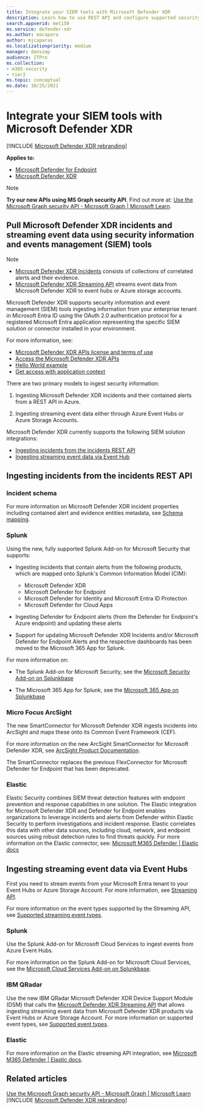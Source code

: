 ```yaml
---
title: Integrate your SIEM tools with Microsoft Defender XDR
description: Learn how to use REST API and configure supported security information and events management tools to receive and pull detections.
search.appverid: met150
ms.service: defender-xdr
ms.author: macapara
author: mjcaparas
ms.localizationpriority: medium
manager: dansimp
audience: ITPro
ms.collection:
- m365-security
- tier2
ms.topic: conceptual
ms.date: 10/25/2021
---
```


# Integrate your SIEM tools with Microsoft Defender XDR

[!INCLUDE [Microsoft Defender XDR rebranding](../includes/microsoft-defender.md)]

**Applies to:**
- [Microsoft Defender for Endpoint](https://go.microsoft.com/fwlink/p/?linkid=2154037)
- [Microsoft Defender XDR](https://go.microsoft.com/fwlink/?linkid=2118804)

> [!NOTE]
> **Try our new APIs using MS Graph security API**. Find out more at: [Use the Microsoft Graph security API - Microsoft Graph | Microsoft Learn](/graph/api/resources/security-api-overview).

<a name='pull-microsoft-365-defender-incidents-and-streaming-event-data-using-security-information-and-events-management-siem-tools'></a>

## Pull Microsoft Defender XDR incidents and streaming event data using security information and events management (SIEM) tools

> [!NOTE]
>
> - [Microsoft Defender XDR Incidents](incident-queue.md) consists of collections of correlated alerts and their evidence.
> - [Microsoft Defender XDR Streaming API](streaming-api.md) streams event data from Microsoft Defender XDR to event hubs or Azure storage accounts.

Microsoft Defender XDR supports security information and event management (SIEM) tools ingesting information from your enterprise tenant in Microsoft Entra ID using the OAuth 2.0 authentication protocol for a registered Microsoft Entra application representing the specific SIEM solution or connector installed in your environment.

For more information, see:

- [Microsoft Defender XDR APIs license and terms of use](api-terms.md)
- [Access the Microsoft Defender XDR APIs](api-access.md)
- [Hello World example](api-hello-world.md)
- [Get access with application context](api-create-app-web.md)

There are two primary models to ingest security information:

1. Ingesting Microsoft Defender XDR incidents and their contained alerts from a REST API in Azure.

2. Ingesting streaming event data either through Azure Event Hubs or Azure Storage Accounts.

Microsoft Defender XDR currently supports the following SIEM solution integrations:

- [Ingesting incidents from the incidents REST API](#ingesting-incidents-from-the-incidents-rest-api)
- [Ingesting streaming event data via Event Hub](#ingesting-streaming-event-data-via-event-hubs)

## Ingesting incidents from the incidents REST API

### Incident schema

For more information on Microsoft Defender XDR incident properties including contained alert and evidence entities metadata, see [Schema mapping](/defender/api-list-incidents#schema-mapping).

### Splunk

Using the new, fully supported Splunk Add-on for Microsoft Security that supports:

- Ingesting incidents that contain alerts from the following products, which are mapped onto Splunk's Common Information Model (CIM):

  - Microsoft Defender XDR
  - Microsoft Defender for Endpoint
  - Microsoft Defender for Identity and Microsoft Entra ID Protection
  - Microsoft Defender for Cloud Apps

- Ingesting Defender for Endpoint alerts (from the Defender for Endpoint's Azure endpoint) and updating these alerts

- Support for updating Microsoft Defender XDR Incidents and/or Microsoft Defender for Endpoint Alerts and the respective dashboards has been moved to the Microsoft 365 App for Splunk.

For more information on:

- The Splunk Add-on for Microsoft Security, see the [Microsoft Security Add-on on Splunkbase](https://splunkbase.splunk.com/app/6207/#/overview)

- The Microsoft 365 App for Splunk, see the [Microsoft 365 App on Splunkbase](https://splunkbase.splunk.com/app/3786/)

### Micro Focus ArcSight

The new SmartConnector for Microsoft Defender XDR ingests incidents into ArcSight and maps these onto its Common Event
Framework (CEF).

For more information on the new ArcSight SmartConnector for Microsoft Defender XDR, see [ArcSight Product Documentation](https://community.microfocus.com/cyberres/productdocs/w/connector-documentation/39246/smartconnector-for-microsoft-365-defender).

The SmartConnector replaces the previous FlexConnector for Microsoft Defender for Endpoint that has been deprecated.

### Elastic

Elastic Security combines SIEM threat detection features with endpoint prevention and response capabilities in one solution.
The Elastic integration for Microsoft Defender XDR and Defender for Endpoint enables organizations to leverage incidents and alerts from Defender within Elastic Security to perform investigations and incident response. Elastic correlates this data with other data sources, including cloud, network, and endpoint sources using robust detection rules to find threats quickly.
For more information on the Elastic connector, see: [Microsoft M365 Defender | Elastic docs](https://docs.elastic.co/integrations/m365_defender)

## Ingesting streaming event data via Event Hubs

First you need to stream events from your Microsoft Entra tenant to your Event Hubs or Azure Storage Account. For more information, see [Streaming API](/defender/streaming-api).

For more information on the event types supported by the Streaming API, see [Supported streaming event types](/defender/supported-event-types).

### Splunk

Use the Splunk Add-on for Microsoft Cloud Services to ingest events from Azure Event Hubs.

For more information on the Splunk Add-on for Microsoft Cloud Services, see the [Microsoft Cloud Services Add-on on Splunkbase](https://splunkbase.splunk.com/app/3110/).

### IBM QRadar

Use the new IBM QRadar Microsoft Defender XDR Device Support Module (DSM) that calls the [Microsoft Defender XDR Streaming API](streaming-api.md) that allows ingesting streaming event data from Microsoft Defender XDR products via Event Hubs or Azure Storage Account. For more information on supported event types, see [Supported event types](supported-event-types.md).

### Elastic

For more information on the Elastic streaming API integration, see [Microsoft M365 Defender | Elastic docs](https://docs.elastic.co/integrations/m365_defender).

## Related articles

[Use the Microsoft Graph security API - Microsoft Graph | Microsoft Learn](/graph/api/resources/security-api-overview)
[!INCLUDE [Microsoft Defender XDR rebranding](../includes/defender-m3d-techcommunity.md)]
